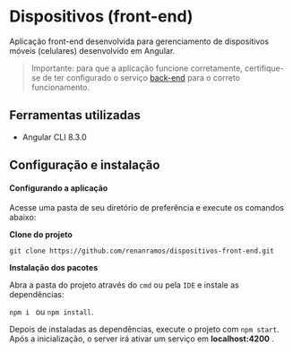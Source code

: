 # Dispositivos (front-end)

Aplicação front-end desenvolvida para gerenciamento de dispositivos móveis (celulares) desenvolvido em Angular.

> Importante: para que a aplicação funcione corretamente, certifique-se de ter configurado o serviço [back-end](https://github.com/renanramos/dispositivos-back-end/blob/master/README.md) para o correto funcionamento.

## Ferramentas utilizadas

* Angular CLI 8.3.0

## Configuração e instalação

#### Configurando a aplicação

Acesse uma pasta de seu diretório de preferência e execute os comandos abaixo:

**Clone do projeto**
```
git clone https://github.com/renanramos/dispositivos-front-end.git
```

**Instalação dos pacotes**

Abra a pasta do projeto através do `cmd` ou pela `IDE` e instale as dependências:

```npm i ``` ou ```npm install```.

Depois de instaladas as dependências, execute o projeto com `npm start`. Após a inicialização, o server irá ativar um 
serviço em **localhost:4200** . 

